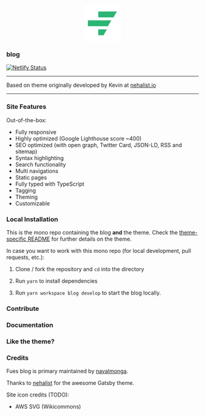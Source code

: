 <img src="./fues-color.svg" width="96px" alt="fues logo" style="display: block; margin: 0 auto;'">

### blog

[![Netlify Status](https://api.netlify.com/api/v1/badges/86081ffb-d4fe-4d60-9069-31aab492e247/deploy-status)](https://app.netlify.com/sites/blog-fues/deploys)

---

Based on theme originally developed by Kevin at [nehalist.io](https://nehalist.io/about)

---

### Site Features

Out-of-the-box:

- Fully responsive
- Highly optimized (Google Lighthouse score ~400)
- SEO optimized (with open graph, Twitter Card, JSON-LD, RSS and sitemap)
- Syntax highlighting
- Search functionality
- Multi navigations
- Static pages
- Fully typed with TypeScript
- Tagging
- Theming
- Customizable

### Local Installation

This is the mono repo containing the blog __and__ the theme. Check the [theme-specific README](theme/README.md) for further
details on the theme.

In case you want to work with this mono repo (for local development, pull requests, etc.):

1. Clone / fork the repository and `cd` into the directory

2. Run `yarn` to install dependencies

3. Run `yarn workspace blog develop` to start the blog locally.

### Contribute

### Documentation

### Like the theme?

### Credits

Fues blog is primary maintained by [navalmonga](https://navm.tech).

Thanks to [nehalist](https://github.com/nehalist) for the awesome Gatsby theme.

Site icon credits (TODO):
- AWS SVG (Wikicommons)